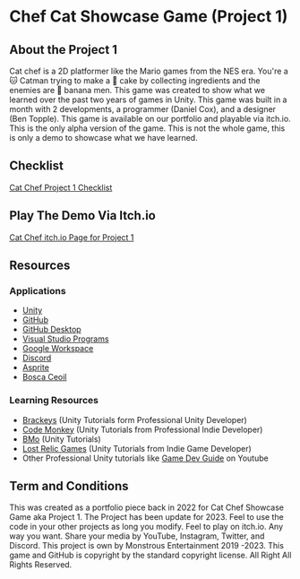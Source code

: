 # Chef Cat Showcase Game (Project 1)
 
## About the Project 1
Cat chef is a 2D platformer like the Mario games from the NES era. You're a 🐱 Catman trying to make a 🍰 cake by collecting ingredients and the enemies are 🍌 banana men. This game was created to show what we learned over the past two years of games in Unity. This game was built in a month with 2 developments, a programmer (Daniel Cox), and a designer (Ben Topple). This game is available on our portfolio and playable via itch.io. This is the only alpha version of the game. This is not the whole game, this is only a demo to showcase what we have learned.

## Checklist
[Cat Chef Project 1 Checklist](CatChefProject1Checklist.md)

## Play The Demo Via Itch.io
[Cat Chef itch.io Page for Project 1](https://monstrous-entertainment.itch.io/cat-chef)
## Resources 
  ### Applications
   - [Unity](https://unity.com/)
   - [GitHub](https://github.com/)
   - [GitHub Desktop](https://desktop.github.com/)
   - [Visual Studio Programs](https://visualstudio.microsoft.com/)
   - [Google Workspace](https://workspace.google.com/intl/en_ca/)
   - [Discord](https://discord.com/)
   - [Asprite](https://www.aseprite.org/)
   - [Bosca Ceoil](https://boscaceoil.net/)
 ### Learning Resources 
   - [Brackeys](https://www.youtube.com/user/Brackeys) (Unity Tutorials form Professional Unity Developer)
   - [Code Monkey](https://www.youtube.com/channel/UCFK6NCbuCIVzA6Yj1G_ZqCg) (Unity Tutorials from Professional Indie Developer)
   - [BMo](https://www.youtube.com/channel/UCFK6NCbuCIVzA6Yj1G_ZqCg) (Unity Tutorials)
   - [Lost Relic Games](https://www.youtube.com/c/LostRelicGames) (Unity Tutorials from Indie Game Developer)
   - Other Professional Unity tutorials like [Game Dev Guide](https://www.youtube.com/@GameDevGuide) on Youtube

## Term and Conditions
This was created as a portfolio piece back in 2022 for Cat Chef Showcase Game aka Project 1. The Project has been update for 2023. Feel to use the code in your other projects as long you modify. Feel to play on itch.io. Any way you want. Share your media by YouTube, Instagram, Twitter, and Discord. This project is own by Monstrous Entertainment 2019 -2023. This game and GitHub is copyright by the standard copyright license. All Right All Rights Reserved.






